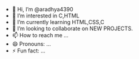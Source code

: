- 👋 Hi, I’m @aradhya4390
- 👀 I’m interested in C,HTML
- 🌱 I’m currently learning HTML,CSS,C
- 💞️ I’m looking to collaborate on NEW PROJECTS.
- 📫 How to reach me ...
- 😄 Pronouns: ...
- ⚡ Fun fact: ...

<!---
aradhya4390/aradhya4390 is a ✨ special ✨ repository because its `README.md` (this file) appears on your GitHub profile.
You can click the Preview link to take a look at your changes.
--->
